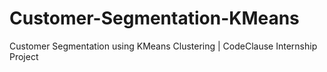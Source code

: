 # Customer-Segmentation-KMeans
Customer Segmentation using KMeans Clustering | CodeClause Internship Project
